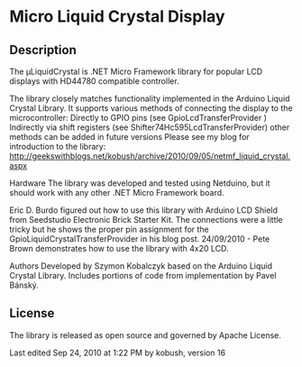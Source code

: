 # Micro Liquid Crystal Display

## Description

The μLiquidCrystal is .NET Micro Framework library for popular LCD displays with HD44780 compatible controller.
 
The library closely matches functionality implemented in the Arduino Liquid Crystal Library. It supports various methods of connecting the display to the microcontroller:
Directly to GPIO pins (see GpioLcdTransferProvider )
Indirectly via shift registers (see Shifter74Hc595LcdTransferProvider)
other methods can be added in future versions
Please see my blog for introduction to the library:
http://geekswithblogs.net/kobush/archive/2010/09/05/netmf_liquid_crystal.aspx
 
Hardware
The library was developed and tested using Netduino, but it should work with any other .NET Micro Framework board.
 
Eric D. Burdo figured out how to use this library with Arduino LCD Shield from Seedstudio Electronic Brick Starter Kit. The connections were a little tricky but he shows the proper pin assignment for the GpioLiquidCrystalTransferProvider in his blog post.
24/09/2010 - Pete Brown demonstrates how to use the library with 4x20 LCD.
 
Authors
Developed by Szymon Kobalczyk based on the Arduino Liquid Crystal Library. Includes portions of code from implementation by Pavel Bánský.
 
## License

The library is released as open source and governed by Apache License.

Last edited Sep 24, 2010 at 1:22 PM by kobush, version 16